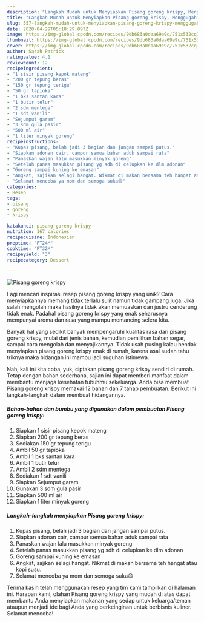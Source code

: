 ```yaml
---
description: "Langkah Mudah untuk Menyiapkan Pisang goreng krispy, Menggugah Selera"
title: "Langkah Mudah untuk Menyiapkan Pisang goreng krispy, Menggugah Selera"
slug: 557-langkah-mudah-untuk-menyiapkan-pisang-goreng-krispy-menggugah-selera
date: 2020-04-29T05:18:29.097Z
image: https://img-global.cpcdn.com/recipes/9db683a0daa69e9c/751x532cq70/pisang-goreng-krispy-foto-resep-utama.jpg
thumbnail: https://img-global.cpcdn.com/recipes/9db683a0daa69e9c/751x532cq70/pisang-goreng-krispy-foto-resep-utama.jpg
cover: https://img-global.cpcdn.com/recipes/9db683a0daa69e9c/751x532cq70/pisang-goreng-krispy-foto-resep-utama.jpg
author: Sarah Patrick
ratingvalue: 4.1
reviewcount: 12
recipeingredient:
- "1 sisir pisang kepok mateng"
- "200 gr tepung beras"
- "150 gr tepung terigu"
- "50 gr tapioka"
- "1 bks santan kara"
- "1 butir telur"
- "2 sdm mentega"
- "1 sdt vanili"
- "Sejumput garam"
- "3 sdm gula pasir"
- "500 ml air"
- "1 liter minyak goreng"
recipeinstructions:
- "Kupas pisang, belah jadi 3 bagian dan jangan sampai putus."
- "Siapkan adonan cair, campur semua bahan aduk sampai rata"
- "Panaskan wajan lalu masukkan minyak goreng"
- "Setelah panas masukkan pisang yg sdh di celupkan ke dlm adonan"
- "Goreng sampai kuning ke emasan"
- "Angkat, sajikan selagi hangat. Nikmat di makan bersama teh hangat atau kopi susu."
- "Selamat mencoba ya mom dan semoga suka😊"
categories:
- Resep
tags:
- pisang
- goreng
- krispy

katakunci: pisang goreng krispy 
nutrition: 167 calories
recipecuisine: Indonesian
preptime: "PT24M"
cooktime: "PT32M"
recipeyield: "3"
recipecategory: Dessert

---
```



![Pisang goreng krispy](https://img-global.cpcdn.com/recipes/9db683a0daa69e9c/751x532cq70/pisang-goreng-krispy-foto-resep-utama.jpg)

Lagi mencari inspirasi resep pisang goreng krispy yang unik? Cara menyiapkannya memang tidak terlalu sulit namun tidak gampang juga. Jika salah mengolah maka hasilnya tidak akan memuaskan dan justru cenderung tidak enak. Padahal pisang goreng krispy yang enak seharusnya mempunyai aroma dan rasa yang mampu memancing selera kita.

Banyak hal yang sedikit banyak mempengaruhi kualitas rasa dari pisang goreng krispy, mulai dari jenis bahan, kemudian pemilihan bahan segar, sampai cara mengolah dan menyajikannya. Tidak usah pusing kalau hendak menyiapkan pisang goreng krispy enak di rumah, karena asal sudah tahu triknya maka hidangan ini mampu jadi suguhan istimewa.




Nah, kali ini kita coba, yuk, ciptakan pisang goreng krispy sendiri di rumah. Tetap dengan bahan sederhana, sajian ini dapat memberi manfaat dalam membantu menjaga kesehatan tubuhmu sekeluarga. Anda bisa membuat Pisang goreng krispy memakai 12 bahan dan 7 tahap pembuatan. Berikut ini langkah-langkah dalam membuat hidangannya.

<!--inarticleads1-->

##### Bahan-bahan dan bumbu yang digunakan dalam pembuatan Pisang goreng krispy:

1. Siapkan 1 sisir pisang kepok mateng
1. Siapkan 200 gr tepung beras
1. Sediakan 150 gr tepung terigu
1. Ambil 50 gr tapioka
1. Ambil 1 bks santan kara
1. Ambil 1 butir telur
1. Ambil 2 sdm mentega
1. Sediakan 1 sdt vanili
1. Siapkan Sejumput garam
1. Gunakan 3 sdm gula pasir
1. Siapkan 500 ml air
1. Siapkan 1 liter minyak goreng




<!--inarticleads2-->

##### Langkah-langkah menyiapkan Pisang goreng krispy:

1. Kupas pisang, belah jadi 3 bagian dan jangan sampai putus.
1. Siapkan adonan cair, campur semua bahan aduk sampai rata
1. Panaskan wajan lalu masukkan minyak goreng
1. Setelah panas masukkan pisang yg sdh di celupkan ke dlm adonan
1. Goreng sampai kuning ke emasan
1. Angkat, sajikan selagi hangat. Nikmat di makan bersama teh hangat atau kopi susu.
1. Selamat mencoba ya mom dan semoga suka😊




Terima kasih telah menggunakan resep yang tim kami tampilkan di halaman ini. Harapan kami, olahan Pisang goreng krispy yang mudah di atas dapat membantu Anda menyiapkan makanan yang sedap untuk keluarga/teman ataupun menjadi ide bagi Anda yang berkeinginan untuk berbisnis kuliner. Selamat mencoba!
